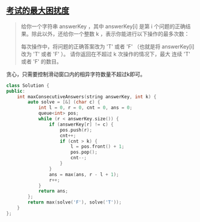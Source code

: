 ## [考试的最大困扰度](https://leetcode-cn.com/problems/maximize-the-confusion-of-an-exam/)

> 给你一个字符串 answerKey ，其中 answerKey[i] 是第 i 个问题的正确结果。除此以外，还给你一个整数 k ，表示你能进行以下操作的最多次数：
>
> 每次操作中，将问题的正确答案改为 'T' 或者 'F' （也就是将 answerKey[i] 改为 'T' 或者 'F' ）。
> 请你返回在不超过 k 次操作的情况下，最大 连续 'T' 或者 'F' 的数目。


贪心，只需要控制滑动窗口内的相异字符数量不超过k即可。

```cpp
class Solution {
public:
    int maxConsecutiveAnswers(string answerKey, int k) {
        auto solve = [&] (char c) {
            int l = 0, r = 0, cnt = 0, ans = 0;
            queue<int> pos;
            while (r < answerKey.size()) {
                if (answerKey[r] != c) {
                    pos.push(r);
                    cnt++;
                    if (cnt > k) {
                        l = pos.front() + 1;
                        pos.pop();
                        cnt--;
                    }
                }
                ans = max(ans, r - l + 1);
                r++;
            }
            return ans;
        };
        return max(solve('F'), solve('T'));
    }
};
```

